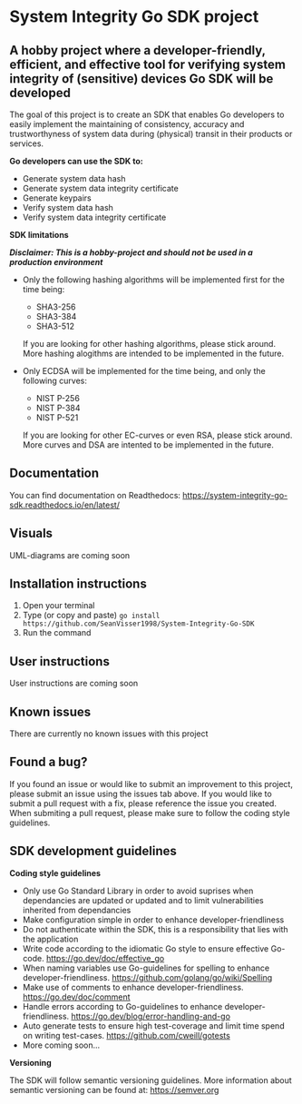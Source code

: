 # System Integrity Go SDK project

## A hobby project where a developer-friendly, efficient, and effective tool for verifying system integrity of (sensitive) devices Go SDK will be developed

The goal of this project is to create an SDK that enables Go developers to easily implement the maintaining of consistency, accuracy and trustworthyness of system data during (physical) transit in their products or services. 

**Go developers can use the SDK to:**

* Generate system data hash
* Generate system data integrity certificate 
* Generate keypairs
* Verify system data hash
* Verify system data integrity certificate

**SDK limitations**

***Disclaimer: This is a hobby-project and should not be used in a production environment***

* Only the following hashing algorithms will be implemented first for the time being:
  * SHA3-256
  * SHA3-384
  * SHA3-512

  If you are looking for other hashing algorithms, please stick around. More hashing alogithms are intended to be implemented in the future.

* Only ECDSA will be implemented for the time being, and only the following curves:
  * NIST P-256
  * NIST P-384
  * NIST P-521

  If you are looking for other EC-curves or even RSA, please stick around. More curves and DSA are intented to be implemented in the future.

## Documentation

You can find documentation on Readthedocs: https://system-integrity-go-sdk.readthedocs.io/en/latest/

## Visuals

UML-diagrams are coming soon

## Installation instructions

1. Open your terminal
2. Type (or copy and paste) ``` go install https://github.com/SeanVisser1998/System-Integrity-Go-SDK ```
3. Run the command

## User instructions

User instructions are coming soon

## Known issues

There are currently no known issues with this project

## Found a bug?

If you found an issue or would like to submit an improvement to this project, please submit an issue using the issues tab above. If you would like to submit a pull request with a fix, please reference the issue you created. When submiting a pull request, please make sure to follow the coding style guidelines.

## SDK development guidelines

**Coding style guidelines**

* Only use Go Standard Library in order to avoid suprises when dependancies are updated or updated and to limit vulnerabilities inherited from dependancies
* Make configuration simple in order to enhance developer-friendliness
* Do not authenticate within the SDK, this is a responsibility that lies with the application
* Write code according to the idiomatic Go style to ensure effective Go-code. https://go.dev/doc/effective_go
* When naming variables use Go-guidelines for spelling to enhance developer-friendliness. https://github.com/golang/go/wiki/Spelling
* Make use of comments to enhance developer-friendliness. https://go.dev/doc/comment
* Handle errors according to Go-guidelines to enhance developer-friendliness. https://go.dev/blog/error-handling-and-go
* Auto generate tests to ensure high test-coverage and limit time spend on writing test-cases. https://github.com/cweill/gotests
* More coming soon...

**Versioning**

The SDK will follow semantic versioning guidelines. More information about semantic versioning can be found at: https://semver.org

